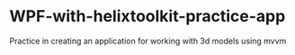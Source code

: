 # WPF-with-helixtoolkit-practice-app
Practice in creating an application for working with 3d models using mvvm
